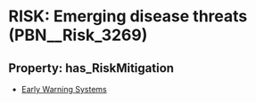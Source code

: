 # RISK: __Emerging disease threats__ (PBN__Risk_3269)

## Property: has_RiskMitigation

* [Early Warning Systems](PBN__Mitigation_1861)


